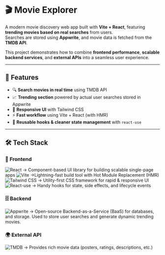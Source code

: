 # 🎬 **Movie Explorer**

A modern movie discovery web app built with **Vite + React**, featuring **trending movies based on real searches** from users.  
Searches are stored using **Appwrite**, and movie data is fetched from the **TMDB API**.  

This project demonstrates how to combine **frontend performance**, **scalable backend services**, and **external APIs** into a seamless user experience.  

---

## 🚀 **Features**

- 🔍 **Search movies in real time** using TMDB API  
- 📈 **Trending section** powered by actual user searches stored in Appwrite  
- 🎨 **Responsive UI** with Tailwind CSS  
- ⚡ **Fast workflow** using Vite + React (with HMR)  
- 🧩 **Reusable hooks & cleaner state management** with `react-use`  

---

## 🛠️ **Tech Stack**

### 🎨 **Frontend**
![React](https://img.shields.io/badge/React-20232A?style=for-the-badge&logo=react&logoColor=61DAFB) -> Component-based UI library for building scalable single-page apps
![Vite](https://img.shields.io/badge/Vite-646CFF?style=for-the-badge&logo=vite&logoColor=white) ->Lightning-fast build tool with Hot Module Replacement (HMR)
![Tailwind CSS](https://img.shields.io/badge/TailwindCSS-06B6D4?style=for-the-badge&logo=tailwindcss&logoColor=white) -> Utility-first CSS framework for rapid & responsive UI 
![React-use](https://img.shields.io/badge/React--use-000000?style=for-the-badge&logo=react&logoColor=white) -> Handy hooks for state, side effects, and lifecycle events

### 🗄️ **Backend**
![Appwrite](https://img.shields.io/badge/Appwrite-F02E65?style=for-the-badge&logo=appwrite&logoColor=white) -> Open-source Backend-as-a-Service (BaaS) for databases, and storage.
Used to store user searches and generate dynamic trending movies.

### 🌍 **External API**
![TMDB](https://img.shields.io/badge/TMDB-01D277?style=for-the-badge&logo=tmdb&logoColor=white) -> Provides rich movie data (posters, ratings, descriptions, etc.)
